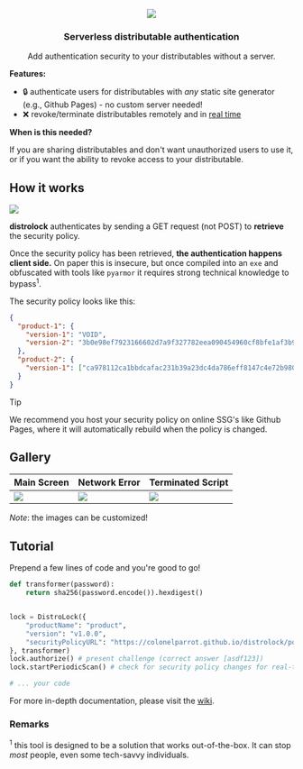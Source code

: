<p align="center">
    <img src="resources/logo-github.png" />
</p>
<h3 align="center">Serverless distributable authentication</h3>
<p align="center">Add authentication security to your distributables without a server.</p>

**Features:**

- 🔒 authenticate users for distributables with _any_ static site generator (e.g., Github Pages) - no custom server needed!
- ❌ revoke/terminate distributables remotely and in <ins>real time</ins>

**When is this needed?**

If you are sharing distributables and don't want unauthorized users to use it, or if you want the ability to revoke access to your distributable. 

## How it works

![](resources/diagram.png)

**distrolock** authenticates by sending a GET request (not POST) to **retrieve** the security policy.

Once the security policy has been retrieved, **the authentication happens client side.** On paper this is insecure,
but once compiled into an `exe` and obfuscated with tools like `pyarmor` it requires strong technical knowledge to bypass<sup>1</sup>.

The security policy looks like this:

```json
{
  "product-1": {
    "version-1": "VOID",
    "version-2": "3b0e98ef7923166602d7a9f327782eea090454960cf8bfe1af3b9c8620cd5680"
  },
  "product-2": {
    "version-1": ["ca978112ca1bbdcafac231b39a23dc4da786eff8147c4e72b9807785afee48bb", "3e23e8160039594a33894f6564e1b1348bbd7a0088d42c4acb73eeaed59c009d"]
  }
}
```

> [!TIP]
> We recommend you host your security policy on online SSG's like Github Pages, where it will automatically rebuild when the policy is changed.

## Gallery

| Main Screen                   | Network Error                    | Terminated Script             |
|-------------------------------|----------------------------------|-------------------------------|
| ![](resources/demos/main.png) | ![](resources/demos/network.png) | ![](resources/demos/void.png) |

_Note_: the images can be customized!

## Tutorial

Prepend a few lines of code and you're good to go!

```python
def transformer(password):
    return sha256(password.encode()).hexdigest()


lock = DistroLock({
    "productName": "product",
    "version": "v1.0.0",
    "securityPolicyURL": "https://colonelparrot.github.io/distrolock/policy-example.json",
}, transformer)
lock.authorize() # present challenge (correct answer [asdf123])
lock.startPeriodicScan() # check for security policy changes for real-time termination

# ... your code
```

For more in-depth documentation, please visit the [wiki](https://github.com/ColonelParrot/distrolock/wiki).

### Remarks
<sup>1</sup> this tool is designed to be a solution that works out-of-the-box. It can stop _most_ people,
even some tech-savvy individuals.